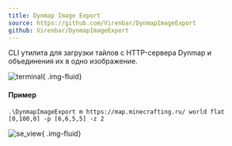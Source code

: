 ```yaml
---
title: Dynmap Image Export
source: https://github.com/Virenbar/DynmapImageExport
github: Virenbar/DynmapImageExport
---
```

CLI утилита для загрузки тайлов с HTTP-сервера Dynmap и объединения их в одно изображение.

![terminal](/images/dynmap-image-export/terminal.gif){ .img-fluid}

#### Пример

`.\DynmapImageExport m https://map.minecrafting.ru/ world flat [0,100,0] -p [6,6,5,5] -z 2`

![se_view](/images/dynmap-image-export/Minecrafting.ru-se_view.png){ .img-fluid}
